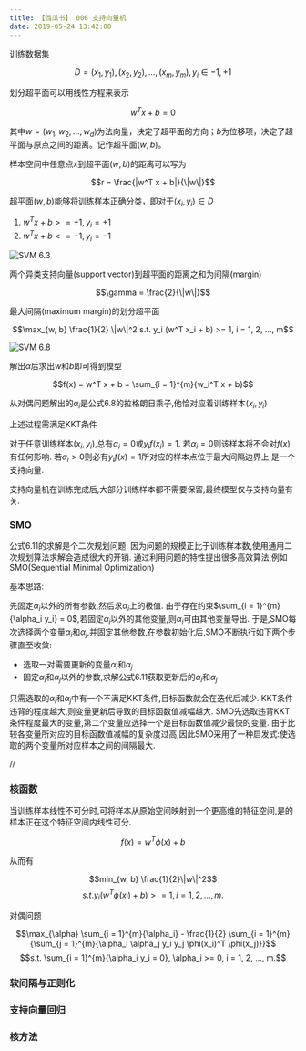 ```yaml
---
title: 【西瓜书】 006 支持向量机
date: 2019-05-24 13:42:00
---
```



训练数据集

$$D = {(x_1, y_1), (x_2, y_2), ..., (x_m, y_m)}, y_i\in{-1, +1}$$

划分超平面可以用线性方程来表示

$$w^T x + b = 0$$

其中$w = (w_1; w_2; ...; w_d)$为法向量，决定了超平面的方向；$b$为位移项，决定了超平面与原点之间的距离。记作超平面$(w, b)$。

样本空间中任意点$x$到超平面$(w, b)$的距离可以写为

$$r = \frac{|w^T x + b|}{\|w\|}$$


超平面$(w,b)$能够将训练样本正确分类，即对于$(x_i, y_i) \in D$
1. $w^T x + b >= +1 , y_i = +1$
2. $w^T x + b <= -1 , y_i = -1$

![SVM 6.3](/images/machine-learning/ml6.3.jpg)

两个异类支持向量(support vector)到超平面的距离之和为间隔(margin)

$$\gamma = \frac{2}{\|w\|}$$

最大间隔(maximum margin)的划分超平面

$$\max_{w, b} \frac{1}{2} \|w\|^2    s.t. y_i (w^T x_i + b) >= 1, i = 1, 2, ..., m$$

![SVM 6.8](/images/machine-learning/ml6.8.jpg)

解出$\alpha$后求出$w$和$b$即可得到模型

$$f(x) = w^T x + b = \sum_{i = 1}^{m}{w_i^T x + b}$$

从对偶问题解出的$\alpha_i$是公式6.8的拉格朗日乘子,他恰对应着训练样本$(x_i, y_i)$

上述过程需满足KKT条件

对于任意训练样本$(x_i, y_i)$,总有$\alpha_i = 0$或$y_i f(x_i) = 1$.
若$\alpha_i = 0$则该样本将不会对$f(x)$有任何影响.
若$\alpha_i > 0$则必有$y_i f(x) = 1$所对应的样本点位于最大间隔边界上,是一个支持向量.

支持向量机在训练完成后,大部分训练样本都不需要保留,最终模型仅与支持向量有关.

### SMO

公式6.11的求解是个二次规划问题.
因为问题的规模正比于训练样本数,使用通用二次规划算法求解会造成很大的开销.
通过利用问题的特性提出很多高效算法,例如SMO(Sequential Minimal Optimization)

基本思路:

先固定$\alpha_i$以外的所有参数,然后求$\alpha_i$上的极值.
由于存在约束$\sum_{i = 1}^{m}{\alpha_i y_i} = 0$,若固定$\alpha_i$以外的其他变量,则$\alpha_i$可由其他变量导出.
于是,SMO每次选择两个变量$\alpha_i$和$\alpha_j$,并固定其他参数,在参数初始化后,SMO不断执行如下两个步骤直至收敛:
* 选取一对需要更新的变量$\alpha_i$和$\alpha_j$
* 固定$\alpha_i$和$\alpha_j$以外的参数,求解公式6.11获取更新后的$\alpha_i$和$\alpha_j$

只需选取的$\alpha_i$和$\alpha_j$中有一个不满足KKT条件,目标函数就会在迭代后减少.
KKT条件违背的程度越大,则变量更新后导致的目标函数值减幅越大.
SMO先选取违背KKT条件程度最大的变量,第二个变量应选择一个是目标函数值减少最快的变量.
由于比较各变量所对应的目标函数值减幅的复杂度过高,因此SMO采用了一种启发式:使选取的两个变量所对应样本之间的间隔最大.

//


### 核函数

当训练样本线性不可分时,可将样本从原始空间映射到一个更高维的特征空间,是的样本正在这个特征空间内线性可分.

$$f(x) = w^T \phi(x) + b$$

从而有

$$min_{w, b} \frac{1}{2}\|w\|^2$$
$$s.t. y_i(w^T \phi(x_i) + b) >= 1, i = 1, 2, ..., m.$$

对偶问题

$$\max_{\alpha} \sum_{i = 1}^{m}{\alpha_i} - \frac{1}{2} \sum_{i = 1}^{m}{\sum_{j = 1}^{m}{\alpha_i \alpha_j y_i y_j \phi(x_i)^T \phi(x_j)}}$$
$$s.t. \sum_{i = 1}^{m}{\alpha_i y_i = 0}, \alpha_i >= 0, i = 1, 2, ..., m.$$



### 软间隔与正则化


### 支持向量回归


### 核方法
